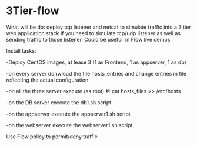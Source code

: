 # 3Tier-flow
What will be do:
deploy tcp listener and netcat to simulate traffic into a 3 tier web application stack
If you need to simulate tcp/udp listener as well as sending traffic to those listener. Could be usefull in Flow live demos

Install tasks:

-Deploy CentOS images, at lease 3 (1 as Frontend, 1 as appserver, 1 as db)

-on every server donwload the file hosts_entries and change entries in file reflecting the actual configuration

-on all the three server execute (as root) #: cat hosts_files >> /etc/hosts

-on the DB server execute the db1.sh script

-on the appserver execute the appserver1.sh script

-on the webserver execute the webserver1.sh script

Use Flow policy to permit/deny traffic

